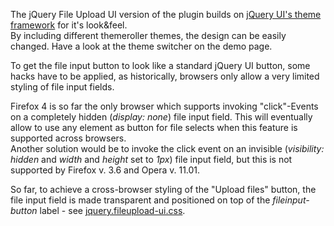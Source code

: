 The jQuery File Upload UI version of the plugin builds on [jQuery UI's theme framework](http://jqueryui.com/themeroller/) for it's look&feel.  
By including different themeroller themes, the design can be easily changed. Have a look at the theme switcher on the demo page.

To get the file input button to look like a standard jQuery UI button, some hacks have to be applied, as historically, browsers only allow a very limited styling of file input fields.

Firefox 4 is so far the only browser which supports invoking "click"-Events on a completely hidden (*display: none*) file input field. This will eventually allow to use any element as button for file selects when this feature is supported across browsers.  
Another solution would be to invoke the click event on an invisible (*visibility: hidden* and *width* and *height* set to *1px*) file input field, but this is not supported by Firefox v. 3.6 and Opera v. 11.01.

So far, to achieve a cross-browser styling of the "Upload files" button, the file input field is made transparent and positioned on top of the *fileinput-button* label - see [jquery.fileupload-ui.css](https://github.com/blueimp/jQuery-File-Upload/blob/master/jquery.fileupload-ui.css).
